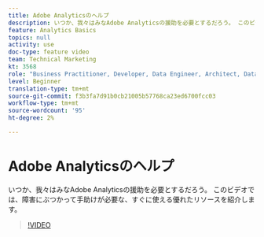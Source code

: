```yaml
---
title: Adobe Analyticsのヘルプ
description: いつか、我々はみなAdobe Analyticsの援助を必要とするだろう。 このビデオでは、障害にぶつかって手助けが必要な、すぐに使える優れたリソースを紹介します。
feature: Analytics Basics
topics: null
activity: use
doc-type: feature video
team: Technical Marketing
kt: 3568
role: "Business Practitioner, Developer, Data Engineer, Architect, Data Architect, Administrator, Leader"
level: Beginner
translation-type: tm+mt
source-git-commit: f3b3fa7d91b0cb21005b57768ca23ed6700fcc03
workflow-type: tm+mt
source-wordcount: '95'
ht-degree: 2%

---
```



# Adobe Analyticsのヘルプ

いつか、我々はみなAdobe Analyticsの援助を必要とするだろう。 このビデオでは、障害にぶつかって手助けが必要な、すぐに使える優れたリソースを紹介します。

>[!VIDEO](https://video.tv.adobe.com/v/28753/?quality=12)
